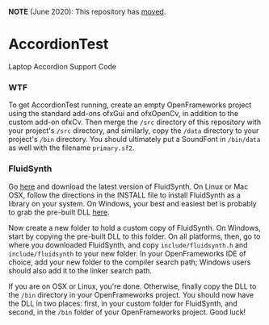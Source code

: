 **NOTE** (June 2020): This repository has [moved](https://github.com/whaatt/LaptopAccordion).

AccordionTest
=============
Laptop Accordion Support Code

### WTF
To get AccordionTest running, create an empty OpenFrameworks project
using the standard add-ons ofxGui and ofxOpenCv, in addition to the
custom add-on ofxCv. Then merge the `/src` directory of this repository
with your project's `/src` directory, and similarly, copy the `/data`
directory to your project's `/bin` directory. You should ultimately
put a SoundFont in `/bin/data` as well with the filename `primary.sf2`.

### FluidSynth
Go [here](http://sourceforge.net/projects/fluidsynth/files/) and download
the latest version of FluidSynth. On Linux or Mac OSX, follow the directions
in the INSTALL file to install FluidSynth as a library on your system. On
Windows, your best and easiest bet is probably to grab the pre-built DLL
[here](http://www.zdoom.org/files/fluidsynth.7z).

Now create a new folder to hold a custom copy of FluidSynth. On Windows, start
by copying the pre-built DLL to this folder. On all platforms, then, go to where
you downloaded FluidSynth, and copy `include/fluidsynth.h` and `include/fluidsynth`
to your new folder. In your OpenFrameworks IDE of choice, add your new folder to
the compiler search path; Windows users should also add it to the linker search
path.

If you are on OSX or Linux, you're done. Otherwise, finally copy the DLL to the
`/bin` directory in your OpenFrameworks project. You should now have the DLL in
two places: first, in your custom folder for FluidSynth, and second, in the `/bin`
folder of your OpenFrameworks project. Good luck!
